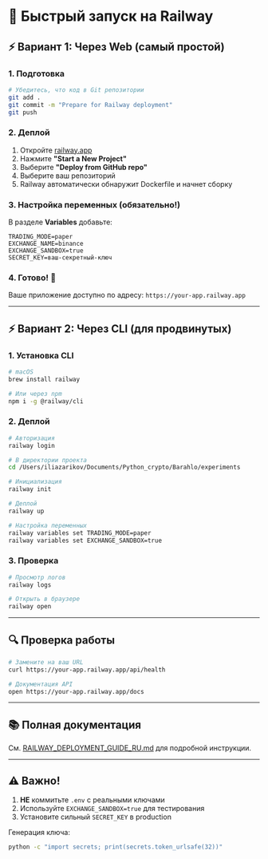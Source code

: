 # 🚂 Быстрый запуск на Railway

## ⚡ Вариант 1: Через Web (самый простой)

### 1. Подготовка
```bash
# Убедитесь, что код в Git репозитории
git add .
git commit -m "Prepare for Railway deployment"
git push
```

### 2. Деплой
1. Откройте [railway.app](https://railway.app/)
2. Нажмите **"Start a New Project"**
3. Выберите **"Deploy from GitHub repo"**
4. Выберите ваш репозиторий
5. Railway автоматически обнаружит Dockerfile и начнет сборку

### 3. Настройка переменных (обязательно!)
В разделе **Variables** добавьте:
```env
TRADING_MODE=paper
EXCHANGE_NAME=binance
EXCHANGE_SANDBOX=true
SECRET_KEY=ваш-секретный-ключ
```

### 4. Готово! 🎉
Ваше приложение доступно по адресу: `https://your-app.railway.app`

---

## ⚡ Вариант 2: Через CLI (для продвинутых)

### 1. Установка CLI
```bash
# macOS
brew install railway

# Или через npm
npm i -g @railway/cli
```

### 2. Деплой
```bash
# Авторизация
railway login

# В директории проекта
cd /Users/iliazarikov/Documents/Python_crypto/Barahlo/experiments

# Инициализация
railway init

# Деплой
railway up

# Настройка переменных
railway variables set TRADING_MODE=paper
railway variables set EXCHANGE_SANDBOX=true
```

### 3. Проверка
```bash
# Просмотр логов
railway logs

# Открыть в браузере
railway open
```

---

## 🔍 Проверка работы

```bash
# Замените на ваш URL
curl https://your-app.railway.app/api/health

# Документация API
open https://your-app.railway.app/docs
```

---

## 📚 Полная документация

См. [RAILWAY_DEPLOYMENT_GUIDE_RU.md](./RAILWAY_DEPLOYMENT_GUIDE_RU.md) для подробной инструкции.

---

## ⚠️ Важно!

1. **НЕ** коммитьте `.env` с реальными ключами
2. Используйте `EXCHANGE_SANDBOX=true` для тестирования
3. Установите сильный `SECRET_KEY` в production

Генерация ключа:
```bash
python -c "import secrets; print(secrets.token_urlsafe(32))"
```
